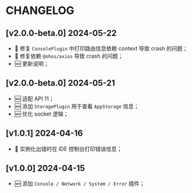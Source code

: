 # CHANGELOG

## [v2.0.0-beta.0] 2024-05-22

- 🐛 修复 `ConsolePlugin` 中打印路由信息依赖 context 导致 crash 的问题；
- 🐛 修复依赖 `@ohos/axios` 导致 crash 的问题；
- 🆕 更新说明；

## [v2.0.0-beta.0] 2024-05-21

- 🆕 适配 API 11；
- 🆕 添加 `StoragePlugin` 用于查看 `AppStorage` 信息；
- 🆕 优化 socket 逻辑；

## [v1.0.1] 2024-04-16

- 🐛 实例化出错时在 IDE 控制台打印错误信息；

## [v1.0.0] 2024-04-15

- 🆕 添加 `Console / Network / System / Error` 插件；
